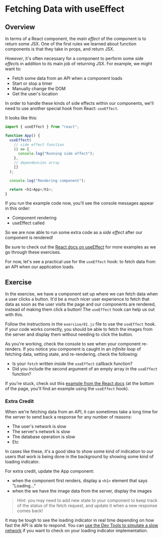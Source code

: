 # Fetching Data with useEffect

## Overview

In terms of a React component, the _main effect_ of the component is to return
some JSX. One of the first rules we learned about function components is that
they take in props, and return JSX.

_However_, it's often necessary for a component to perform some _side effects_
in addition to its main job of returning JSX. For example, we might want to:

- Fetch some data from an API when a component loads
- Start or stop a timer
- Manually change the DOM
- Get the user's location

In order to handle these kinds of side effects within our components, we'll need
to use another special _hook_ from React: `useEffect`.

It looks like this:

```js
import { useEffect } from "react";

function App() {
  useEffect(
    // side effect function
    () => {
      console.log("Running side effect");
    },
    // dependencies array
    []
  );

  console.log("Rendering component");

  return <h1>App</h1>;
}
```

If you run the example code now, you'll see the console messages appear in this
order:

- Component rendering
- useEffect called

So we are now able to run some extra code as a _side effect_ after our component
is rendered!

Be sure to check out the
[React docs on useEffect](https://reactjs.org/docs/hooks-effect.html) for more
examples as we go through these exercises.

For now, let's see a practical use for the `useEffect` hook: to fetch data from
an API when our application loads.

## Exercise

In the exercise, we have a component set up where we can fetch data when a user
clicks a button. It'd be a much nicer user experience to fetch that data as soon
as the user visits the page and our components are rendered, instead of making
them click a button! The `useEffect` hook can help us out with this.

Follow the instructions in the `exercise/01.js` file to use the `useEffect`
hook. If your code works correctly, you should be able to fetch the images from
the server and display them without needing to click the button.

As you're working, check the console to see when your component re-renders. If
you notice you component is caught in an _infinite loop_ of fetching data,
setting state, and re-rendering, check the following:

- Is your `fetch` written _inside_ the `useEffect` callback function?
- Did you include the second argument of an empty array in the `useEffect`
  function?

If you're stuck, check out this
[example from the React docs](https://reactjs.org/docs/faq-ajax.html#example-using-ajax-results-to-set-local-state)
(at the bottom of the page, you'll find an example using the `useEffect` hook).

### Extra Credit

When we're fetching data from an API, it can sometimes take a long time for the
server to send back a response for any number of reasons:

- The user's network is slow
- The server's network is slow
- The database operation is slow
- Etc

In cases like these, it's a good idea to show some kind of indication to our
users that work is being done in the background by showing some kind of loading
indicator.

For extra credit, update the App component:

- when the component first renders, display a `<h1>` element that says
  "Loading..."
- when the we have the image data from the server, display the images

> Hint: you may need to add new state to your component to keep track of the
> status of the fetch request, and update it when a new response comes back!

It may be tough to see the loading indicator in real time depending on how fast
the API is able to respond. You can
[use the Dev Tools to simulate a slow network](https://developers.google.com/web/tools/chrome-devtools/device-mode#network)
if you want to check on your loading indicator implementation.
